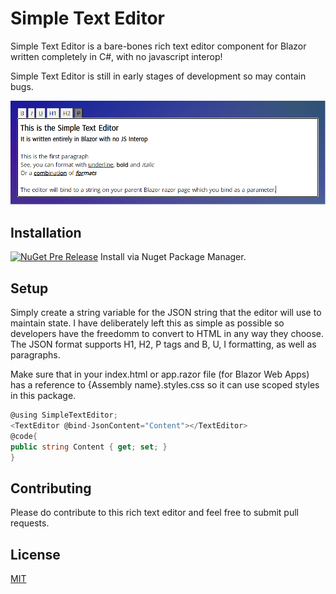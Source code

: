 # Simple Text Editor

Simple Text Editor is a bare-bones rich text editor component for Blazor written completely in C#, with no javascript interop!

Simple Text Editor is still in early stages of development so may contain bugs.

![Screenshot of the Simple Text Editor interface](https://github.com/drmikesamy/SimpleTextEditor/blob/master/simpletexteditor.png?raw=true)

## Installation

[![NuGet Pre Release](https://img.shields.io/badge/nuget-1.0.0-orange.svg)](https://www.nuget.org/packages/SimpleTextEditor)
Install via Nuget Package Manager.

## Setup

Simply create a string variable for the JSON string that the editor will use to maintain state. I have deliberately left this as simple as possible so developers have the freedomm to convert to HTML in any way they choose. The JSON format supports H1, H2, P tags and B, U, I formatting, as well as paragraphs.

Make sure that in your index.html or app.razor file (for Blazor Web Apps) has a reference to {Assembly name}.styles.css so it can use scoped styles in this package.

```cs
@using SimpleTextEditor;
<TextEditor @bind-JsonContent="Content"></TextEditor>
@code{
public string Content { get; set; }
}
```

## Contributing

Please do contribute to this rich text editor and feel free to submit pull requests.

## License

[MIT](https://choosealicense.com/licenses/mit/)
